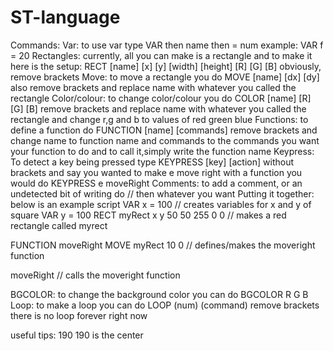 # ST-language
Commands:
Var: to use var type VAR then name then = num example: VAR f = 20
Rectangles: currently, all you can make is a rectangle and to make it here is the setup: RECT [name] [x] [y] [width] [height] [R] [G] [B] obviously, remove brackets
Move: to move a rectangle you do MOVE [name] [dx] [dy] also remove brackets and replace name with whatever you called the rectangle
Color/colour: to change color/colour you do COLOR [name] [R] [G] [B] remove brackets and replace name with whatever you called the rectangle and change r,g and b to values of red green blue
Functions: to define a function do FUNCTION [name] [commands] remove brackets and change name to function name and commands to the commands you want your function to do and to call it,simply write the function name
Keypress: To detect a key being pressed type KEYPRESS [key] [action] without brackets and say you wanted to make e move right with a function you would do KEYPRESS e moveRight
Comments: to add a comment, or an undetected bit of writing do // then whatever you want
Putting it together: below is an example script
VAR x = 100 // creates variables for x and y of square
VAR y = 100
RECT myRect x y 50 50 255 0 0  // makes a red rectangle called myrect

FUNCTION moveRight MOVE myRect 10 0  // defines/makes the moveright function

moveRight  // calls the moveright function

BGCOLOR: to change the background color you can do BGCOLOR R G B 
Loop: to  make a loop you can do LOOP (num) (command) remove brackets there is no loop forever right now

useful tips:
190 190 is the center
